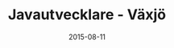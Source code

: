 ---
title: Javautvecklare - Växjö
layout: default
modal-id: 5
date: 2015-08-11
category: jobs
description: <p class="text-left">Vi söker dig som har Javakompetens och ett engagemang för saker du tar dig för. Du har erfarenhet av systemutveckling och programmering och behärskar självklart Java. Du har jobbat med enhetstestning i Java med JUnit, REST API och vana i något lightweight ramverk, helst dropwizard.</p><p class="text-left">Meriterande:</p><ul class="text-left"><li>JavaEE (JSF/JSP/Servlets/WebServices)</li><li>JPA (EclipseLink/Hibernate)</li><li>Javascript</li><li>Eclipse/Netbeans</li><li>Git</li><li>DBMS (MySQL/Oracle/PostgreSQL)</li><li>JUnit</li></ul><p class="text-left">Vi ser gärna att du har en eller flera certifieringar inom relevanta miljöer samt har kunskap om agila metoder. Du har relevant utbildning från universitet eller liknande och gärna två års arbetslivserfarenhet.Utvecklarkompetens inom ytterligare programspråk, webbutveckling och/eller plattformar är meriterande.</p><p class="text-left">Vi söker dig som är service-minded, strukturerad och stresstålig. Som person är du ansvarskännande, initiativrik och har lätt att arbeta både självständigt och i grupp.</p><a href="http://www.contribe.se/ide/karriar/?candidatepool=1">Registrera CV</a><a href="http://www.contribe.se/ide/karriar/?email=1">Uppdatera profil</a>

---
